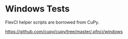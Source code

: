 # Windows Tests

FlexCI helper scripts are borrowed from CuPy.

https://github.com/cupy/cupy/tree/master/.pfnci/windows
